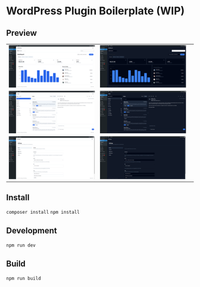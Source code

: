 # WordPress Plugin Boilerplate (WIP)
## Preview
<table>
<tr>
<td><img src="assets/images/dashboard-light.png" /></td>
<td><img src="assets/images/dashboard-dark.png" /></td>

</tr>
<tr>
<td><img src="assets/images/inbox-light.png" /></td>
<td><img src="assets/images/inbox-dark.png" /></td>

</tr>
<tr>
<td><img src="assets/images/settings-light.png" /></td>
<td><img src="assets/images/settings-dark.png" /></td>
<td></td>

</tr>
</table>

## Install

`composer install`
`npm install`

## Development

`npm run dev`

## Build

`npm run build`
